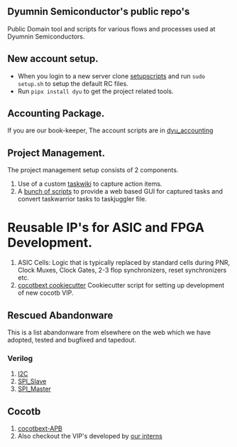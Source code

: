 ## Dyumnin Semiconductor's public repo's
Public Domain tool and scripts for various flows and processes used at Dyumnin Semiconductors.
## New account setup.
* When you login to a new server clone [setupscripts](https://github.com/dyumnin/setupscripts) and run `sudo setup.sh` to setup the default RC files.
* Run `pipx install dyu` to get the project related tools.
## Accounting Package.
If you are our book-keeper, The account scripts are in [dyu_accounting](https://github.com/dyumnin/dyu_accounting)
## Project Management.
The project management setup consists of 2 components.
1. Use of a custom [taskwiki](https://github.com/jahagirdar/taskwiki) to capture action items.
2. A [bunch of scripts](https://github.com/jahagirdar/tw-pm) to provide a web based GUI for captured tasks and convert taskwarrior tasks to taskjuggler file.

# Reusable IP's for ASIC and FPGA Development.
1. ASIC Cells: Logic that is typically replaced by standard cells during PNR, Clock Muxes, Clock Gates, 2-3 flop synchronizers, reset synchronizers etc.
2. [cocotbext cookiecutter](https://github.com/dyumnin/cookiecutter-cocotbext) Cookiecutter script for setting up development of new cocotb VIP.
## Rescued Abandonware
This is a list abandonware from elsewhere on the web which we have adopted, tested and bugfixed and tapedout.
### Verilog
1. [I2C](https://github.com/dyumnin/verilog-i2c)
2. [SPI_Slave](https://github.com/jahagirdar/axi_spi_slave)
3. [SPI_Master](https://github.com/dyumnin/axi_spi_master)
## Cocotb 
1. [cocotbext-APB](https://github.com/jahagirdar/cocotbext-apb)
2. Also checkout the VIP's developed by [our interns](https://github.com/Dyumnin-Interns)
